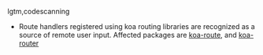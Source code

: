 lgtm,codescanning
* Route handlers registered using koa routing libraries are recognized as a source of remote user input.
  Affected packages are
    [koa-route](https://www.npmjs.com/package/koa-route), and
    [koa-router](https://www.npmjs.com/package/koa-router)
